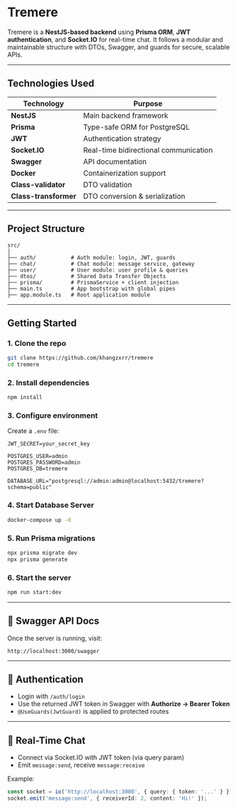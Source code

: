 # Tremere

Tremere is a **NestJS-based backend** using **Prisma ORM**, **JWT authentication**, and **Socket.IO** for real-time chat. It follows a modular and maintainable structure with DTOs, Swagger, and guards for secure, scalable APIs.

---

## Technologies Used

| Technology            | Purpose                               |
| --------------------- | ------------------------------------- |
| **NestJS**            | Main backend framework                |
| **Prisma**            | Type-safe ORM for PostgreSQL          |
| **JWT**               | Authentication strategy               |
| **Socket.IO**         | Real-time bidirectional communication |
| **Swagger**           | API documentation                     |
| **Docker**            | Containerization support              |
| **Class-validator**   | DTO validation                        |
| **Class-transformer** | DTO conversion & serialization        |

---

## Project Structure

```
src/
│
├── auth/           # Auth module: login, JWT, guards
├── chat/           # Chat module: message service, gateway
├── user/           # User module: user profile & queries
├── dtos/           # Shared Data Transfer Objects
├── prisma/         # PrismaService + client injection
├── main.ts         # App bootstrap with global pipes
├── app.module.ts   # Root application module
```

---

## Getting Started

### 1. Clone the repo

```bash
git clone https://github.com/khangzxrr/tremere
cd tremere
```

### 2. Install dependencies

```bash
npm install
```

### 3. Configure environment

Create a `.env` file:

```env
JWT_SECRET=your_secret_key

POSTGRES_USER=admin
POSTGRES_PASSWORD=admin
POSTGRES_DB=tremere

DATABASE_URL="postgresql://admin:admin@localhost:5432/tremere?schema=public"
```

### 4. Start Database Server

```bash
docker-compose up -d
```

### 5. Run Prisma migrations

```bash
npx prisma migrate dev
npx prisma generate
```

### 6. Start the server

```bash
npm run start:dev
```

---

## 📡 Swagger API Docs

Once the server is running, visit:

```
http://localhost:3000/swagger
```

---

## 🔐 Authentication

- Login with `/auth/login`
- Use the returned JWT token in Swagger with **Authorize → Bearer Token**
- `@UseGuards(JwtGuard)` is applied to protected routes

---

## 💬 Real-Time Chat

- Connect via Socket.IO with JWT token (via query param)
- Emit `message:send`, receive `message:receive`

Example:

```ts
const socket = io('http://localhost:3000', { query: { token: '...' } });
socket.emit('message:send', { receiverId: 2, content: 'Hi!' });
```

